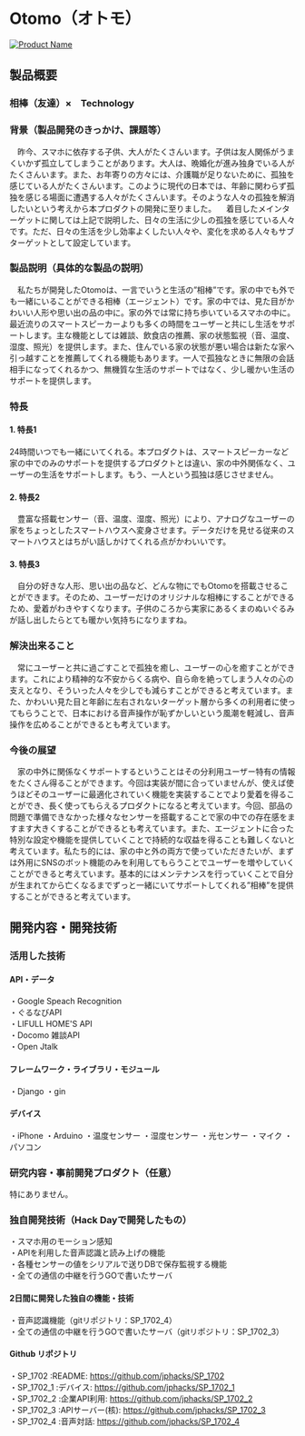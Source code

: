 # Otomo（オトモ）

[![Product Name](http://img.youtube.com/vi/cvWeQ2NaXQ8/0.jpg)](https://youtu.be/cvWeQ2NaXQ8)

## 製品概要
### 相棒（友達）×　Technology

### 背景（製品開発のきっかけ、課題等）
　昨今、スマホに依存する子供、大人がたくさんいます。子供は友人関係がうまくいかず孤立してしまうことがあります。大人は、晩婚化が進み独身でいる人がたくさんいます。また、お年寄りの方々には、介護職が足りないために、孤独を感じている人がたくさんいます。このように現代の日本では、年齢に関わらず孤独を感じる場面に遭遇する人々がたくさんいます。そのような人々の孤独を解消したいという考えから本プロダクトの開発に至りました。
　着目したメインターゲットに関しては上記で説明した、日々の生活に少しの孤独を感じている人々です。ただ、日々の生活を少し効率よくしたい人々や、変化を求める人々もサブターゲットとして設定しています。
### 製品説明（具体的な製品の説明）
　私たちが開発したOtomoは、一言でいうと生活の”相棒”です。家の中でも外でも一緒にいることができる相棒（エージェント）です。家の中では、見た目がかわいい人形や思い出の品の中に。家の外では常に持ち歩いているスマホの中に。最近流りのスマートスピーカーよりも多くの時間をユーザーと共にし生活をサポートします。主な機能としては雑談、飲食店の推薦、家の状態監視（音、温度、湿度、照光）を提供します。また、住んでいる家の状態が悪い場合は新たな家へ引っ越すことを推薦してくれる機能もあります。一人で孤独なときに無限の会話相手になってくれるかつ、無機質な生活のサポートではなく、少し暖かい生活のサポートを提供します。

### 特長

#### 1. 特長1
 24時間いつでも一緒にいてくれる。本プロダクトは、スマートスピーカーなど家の中でのみのサポートを提供するプロダクトとは違い、家の中外関係なく、ユーザーの生活をサポートします。もう、一人という孤独は感じさせません。

#### 2. 特長2
　豊富な搭載センサー（音、温度、湿度、照光）により、アナログなユーザーの家をちょっとしたスマートハウスへ変身させます。データだけを見せる従来のスマートハウスとはちがい話しかけてくれる点がかわいいです。

#### 3. 特長3
　自分の好きな人形、思い出の品など、どんな物にでもOtomoを搭載させることができます。そのため、ユーザーだけのオリジナルな相棒にすることができるため、愛着がわきやすくなります。子供のころから実家にあるくまのぬいぐるみが話し出したらとても暖かい気持ちになりますね。

### 解決出来ること
　常にユーザーと共に過ごすことで孤独を癒し、ユーザーの心を癒すことができます。これにより精神的な不安からくる病や、自ら命を絶ってしまう人々の心の支えとなり、そういった人々を少しでも減らすことができると考えています。また、かわいい見た目と年齢に左右されないターゲット層から多くの利用者に使ってもらうことで、日本における音声操作が恥ずかしいという風潮を軽減し、音声操作を広めることができるとも考えています。

### 今後の展望
　家の中外に関係なくサポートするということはその分利用ユーザー特有の情報をたくさん得ることができます。今回は実装が間に合っていませんが、使えば使うほどそのユーザーに最適化されていく機能を実装することでより愛着を得ることができ、長く使ってもらえるプロダクトになると考えています。今回、部品の問題で準備できなかった様々なセンサーを搭載することで家の中での存在感をますます大きくすることができるとも考えています。また、エージェントに合った特別な設定や機能を提供していくことで持続的な収益を得ることも難しくないと考えています。私たち的には、家の中と外の両方で使っていただきたいが、まずは外用にSNSのボット機能のみを利用してもらうことでユーザーを増やしていくことができると考えています。基本的にはメンテナンスを行っていくことで自分が生まれてから亡くなるまでずっと一緒にいてサポートしてくれる”相棒”を提供することができると考えています。


## 開発内容・開発技術
### 活用した技術
#### API・データ
・Google Speach Recognition<br/>
・ぐるなびAPI<br/>
・LIFULL HOME'S API<br/>
・Docomo 雑談API<br/>
・Open Jtalk<br/>


#### フレームワーク・ライブラリ・モジュール
・Django
・gin

#### デバイス
・iPhone
・Arduino
・温度センサー
・湿度センサー
・光センサー
・マイク
・パソコン

### 研究内容・事前開発プロダクト（任意）
特にありません。

### 独自開発技術（Hack Dayで開発したもの）
・スマホ用のモーション感知<br/>
・APIを利用した音声認識と読み上げの機能<br/>
・各種センサーの値をシリアルで送りDBで保存監視する機能<br/>
・全ての通信の中継を行うGOで書いたサーバ <br/>

#### 2日間に開発した独自の機能・技術
・音声認識機能（gitリポジトリ：SP_1702_4）<br/>
・全ての通信の中継を行うGOで書いたサーバ（gitリポジトリ：SP_1702_3）<br/>

#### Github リポジトリ
・SP_1702   :README: https://github.com/jphacks/SP_1702<br/>
・SP_1702_1 :デバイス: https://github.com/jphacks/SP_1702_1 <br/>
・SP_1702_2 :企業API利用: https://github.com/jphacks/SP_1702_2 <br/>
・SP_1702_3 :APIサーバー(核): https://github.com/jphacks/SP_1702_3 <br/>
・SP_1702_4 :音声対話: https://github.com/jphacks/SP_1702_4 <br/>

